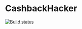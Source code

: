 # CashbackHacker
[![Build status](https://ci.appveyor.com/api/projects/status/tcu65u7qlgb2ibrd?svg=true)](https://ci.appveyor.com/project/VEAlekseev/cashbackhacker)
